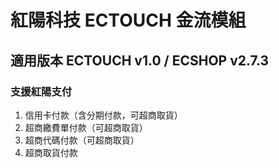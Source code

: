 # 紅陽科技 ECTOUCH 金流模組
## 適用版本 ECTOUCH v1.0 / ECSHOP v2.7.3
### 支援紅陽支付
1. 信用卡付款（含分期付款，可超商取貨）
2. 超商繳費單付款（可超商取貨）
3. 超商代碼付款（可超商取貨）
4. 超商取貨付款
